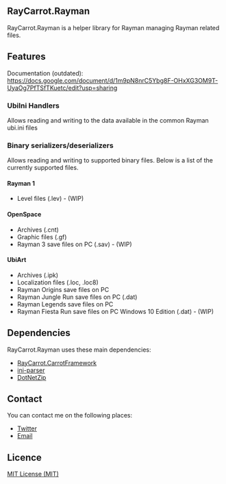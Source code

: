 ## RayCarrot.Rayman
RayCarrot.Rayman is a helper library for Rayman managing Rayman related files.

## Features
Documentation (outdated): https://docs.google.com/document/d/1m9pN8nrC5Ybg8F-OHxXG3OM9T-UyaOg7PfTSfTKuetc/edit?usp=sharing

### UbiIni Handlers
Allows reading and writing to the data available in the common Rayman ubi.ini files

### Binary serializers/deserializers
Allows reading and writing to supported binary files. Below is a list of the currently supported files.

#### Rayman 1
* Level files (.lev) - (WIP)

#### OpenSpace
* Archives (.cnt)
* Graphic files (.gf)
* Rayman 3 save files on PC (.sav) - (WIP)

#### UbiArt
* Archives (.ipk)
* Localization files (.loc, .loc8)
* Rayman Origins save files on PC
* Rayman Jungle Run save files on PC (.dat)
* Rayman Legends save files on PC
* Rayman Fiesta Run save files on PC Windows 10 Edition (.dat) - (WIP)

## Dependencies
RayCarrot.Rayman uses these main dependencies:

- [RayCarrot.CarrotFramework](https://github.com/RayCarrot/Carrot-Framework)
- [ini-parser](https://github.com/rickyah/ini-parser)
- [DotNetZip](https://github.com/haf/DotNetZip.Semverd)

## Contact
You can contact me on the following places:

- [Twitter](https://twitter.com/RayCarrot)
- [Email](mailto:RayCarrotMaster@gmail.com)

## Licence

[MIT License (MIT)](./LICENSE)